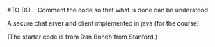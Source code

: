#TO DO
--Comment the code so that what is done can be understood

A secure chat erver and client implemented in java (for the course).


(The starter code is from Dan Boneh from Stanford.)

